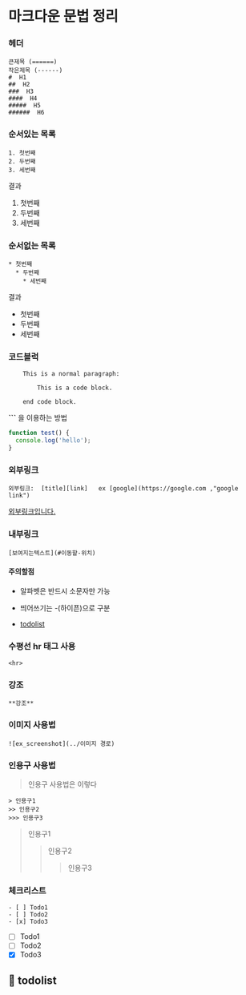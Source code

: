 # 마크다운 문법 정리

### 헤더

    큰제목 (======)
    작은제목 (------)
    #  H1
    ##  H2
    ###  H3
    ####  H4
    #####  H5
    ######  H6

### 순서있는 목록

    1. 첫번째
    2. 두번째
    3. 세번째

결과

1. 첫번째
2. 두번째
3. 세번째

### 순서없는 목록

    * 첫번째
      * 두번째
        * 세번째

결과

- 첫번째
- 두번째
- 세번째

### 코드블럭

```
    This is a normal paragraph:

        This is a code block.

    end code block.
```

**```** 을 이용하는 방법

```js
function test() {
  console.log('hello');
}
```

### 외부링크

```
외부링크:  [title][link]   ex [google](https://google.com ,"google link")
```

[외부링크입니다.](https://github.com/ckdwns9121/til/tree/master/markdown)

### 내부링크

```
[보여지는텍스트](#이동할-위치)
```

#### 주의할점

- 알파벳은 반드시 소문자만 가능
- 띄어쓰기는 -(하이픈)으로 구분

- [todolist](#-todolist)

### 수평선 hr 태그 사용

```
<hr>
```

### 강조

```
**강조**
```

### 이미지 사용법

```
![ex_screenshot](../이미지 경로)
```

### 인용구 사용법

> 인용구 사용법은 이렇다

```
> 인용구1
>> 인용구2
>>> 인용구3
```

> 인용구1
>
> > 인용구2
> >
> > > 인용구3

### 체크리스트

```
- [ ] Todo1
- [ ] Todo2
- [x] Todo3
```

- [ ] Todo1
- [ ] Todo2
- [x] Todo3

## 📍 todolist
